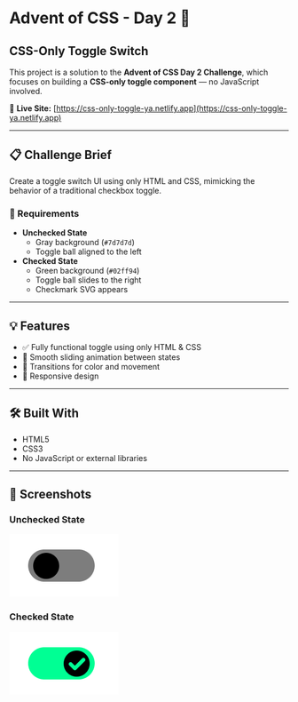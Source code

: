 # Advent of CSS - Day 2 🎄  
## CSS-Only Toggle Switch

This project is a solution to the **Advent of CSS Day 2 Challenge**, which focuses on building a **CSS-only toggle component** — no JavaScript involved.

🔗 **Live Site:** [https://css-only-toggle-ya.netlify.app](https://css-only-toggle-ya.netlify.app)

---

## 📋 Challenge Brief

Create a toggle switch UI using only HTML and CSS, mimicking the behavior of a traditional checkbox toggle.

### 🎯 Requirements

- **Unchecked State**
  - Gray background (`#7d7d7d`)
  - Toggle ball aligned to the left
- **Checked State**
  - Green background (`#02ff94`)
  - Toggle ball slides to the right
  - Checkmark SVG appears

---

## 💡 Features

- ✅ Fully functional toggle using only HTML & CSS
- 🎨 Smooth sliding animation between states
- 🔁 Transitions for color and movement
- 📱 Responsive design

---

## 🛠️ Built With

- HTML5
- CSS3
- No JavaScript or external libraries

---
## 📸 Screenshots
### Unchecked State
![Unchecked State](image-1.png)

### Checked State 
![Checked State](image-2.png)
